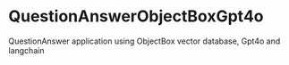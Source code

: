 # QuestionAnswerObjectBoxGpt4o
QuestionAnswer application using  ObjectBox vector database, Gpt4o and langchain
